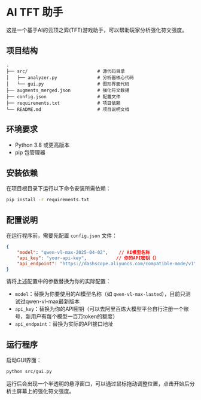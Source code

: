 # AI TFT 助手

这是一个基于AI的云顶之弈(TFT)游戏助手，可以帮助玩家分析强化符文强度。

## 项目结构

```
.
├── src/                          # 源代码目录
│   ├── analyzer.py               # 分析器核心代码
│   └── gui.py                    # 图形界面代码
├── augments_merged.json          # 强化符文数据
├── config.json                   # 配置文件
├── requirements.txt              # 项目依赖
└── README.md                     # 项目说明文档
```

## 环境要求

- Python 3.8 或更高版本
- pip 包管理器

## 安装依赖

在项目根目录下运行以下命令安装所需依赖：

```bash
pip install -r requirements.txt
```

## 配置说明

在运行程序前，需要先配置 `config.json` 文件：

```json
{
    "model": "qwen-vl-max-2025-04-02",    // AI模型名称
    "api_key": "your-api-key",           // 你的API密钥（）
    "api_endpoint": "https://dashscope.aliyuncs.com/compatible-mode/v1"   // API接口地址
}
```

请将上述配置中的参数替换为你的实际配置：
- `model`：替换为你要使用的AI模型名称（如 `qwen-vl-max-lasted`），目前只测试过qwen-vl-max最新版本
- `api_key`：替换为你的API密钥（可以去阿里百炼大模型平台自行注册一个账号，新用户有每个模型一百万token的额度）
- `api_endpoint`：替换为实际的API接口地址

## 运行程序

启动GUI界面：

```bash
python src/gui.py
```

运行后会出现一个半透明的悬浮窗口，可以通过鼠标拖动调整位置，点击开始后分析主屏幕上的强化符文强度。
